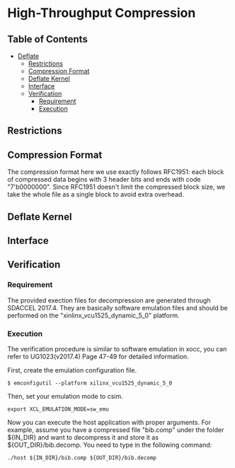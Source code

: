 # High-Throughput Compression

## Table of Contents

- [Deflate](#deflate)
  * [Restrictions](#restrictions)
  * [Compression Format](#compression-format)
  * [Deflate Kernel](#deflate-kernel)
  * [Interface](#interface)
  * [Verification](#verif)
    + [Requirement](#requirement)
    + [Execution](#execution)

## Restrictions


## Compression Format

The compression format here we use exactly follows RFC1951: each block of compressed data begins with 3 header bits and ends with code "7'b0000000". Since RFC1951 doesn't limit the compressed block size, we take the whole file as a single block to avoid extra overhead.

## Deflate Kernel


## Interface


## Verification

### Requirement

The provided exection files for decompression are generated through SDACCEL 2017.4. They are basically software emulation files and should be performed on the "xinlinx_vcu1525_dynamic_5_0" platform. 

### Execution

The verification procedure is similar to software emulation in xocc, you can refer to UG1023(v2017.4) Page 47-49 for detailed information. 

First, create the emulation configuration file. 
```
$ emconfigutil --platform xilinx_vcu1525_dynamic_5_0
```

Then, set your emulation mode to csim.
```
export XCL_EMULATION_MODE=sw_emu
```

Now you can execute the host application with proper arguments. For example, assume you have a compressed file "bib.comp" under the folder ${IN_DIR} and want to decompress it and store it as ${OUT_DIR}/bib.decomp. You need to type in the following command:
```
./host ${IN_DIR}/bib.comp ${OUT_DIR}/bib.decomp
```


